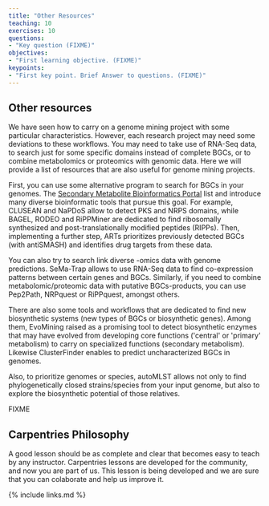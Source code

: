 ```yaml
---
title: "Other Resources"
teaching: 10
exercises: 10
questions:
- "Key question (FIXME)"
objectives:
- "First learning objective. (FIXME)"
keypoints:
- "First key point. Brief Answer to questions. (FIXME)"
---
```

## Other resources

We have seen how to carry on a genome mining project with some particular characteristics. However, each research project may need some deviations to these workflows. You may need to take use of RNA-Seq data, to search just for some specific domains instead of complete BGCs, or to combine metabolomics or proteomics with genomic data. Here we will provide a list of resources that are also useful for genome mining projects.

First, you can use some alternative program to search for BGCs in your genomes. The [Secondary Metabolite Bioinformatics Portal](https://www.secondarymetabolites.org/) list and introduce many diverse bioinformatic tools that pursue this goal. For example, CLUSEAN and NaPDoS allow to detect PKS and NRPS domains, while BAGEL, RODEO and RiPPMiner are dedicated to find ribosomally synthesized and post-translationally modified peptides (RIPPs). Then, implementing a further step, ARTs prioritizes previously detected BGCs (with antiSMASH) and identifies drug targets from these data.

You can also try to search link diverse -omics data with genome predictions. SeMa-Trap allows to use RNA-Seq data to find co-expression patterns between certain genes and BGCs. Similarly, if you need to combine metabolomic/proteomic data with putative BGCs-products, you can use Pep2Path, NRPquest or RiPPquest, amongst others. 

There are also some tools and workflows that are dedicated to find new biosynthetic systems (new types of BGCs or biosynthetic genes). Among them, EvoMining raised as a promising tool to detect biosynthetic enzymes that may have evolved from developing core functions ('central' or 'primary' metabolism) to carry on specialized functions (secondary metabolism). Likewise ClusterFinder enables to predict uncharacterized BGCs in genomes.

Also, to prioritize genomes or species, autoMLST allows not only to find phylogenetically closed strains/species from your input genome, but also to explore the biosynthetic potential of those relatives. 

FIXME


## Carpentries Philosophy
A good lesson should be as complete and clear that becomes easy to teach by any instructor. 
Carpentries lessons are developed for the community, and now you are part of us. 
This lesson is being developed and we are sure that you can colaborate and help us improve it.

{% include links.md %}

